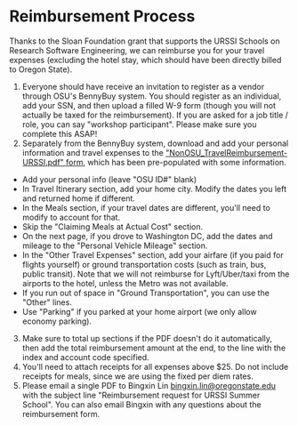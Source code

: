 # Reimbursement Process

Thanks to the Sloan Foundation grant that supports the URSSI Schools on Research Software Engineering, we can reimburse you for your travel expenses (excluding the hotel stay, which should have been directly billed to Oregon State).

1. Everyone should have receive an invitation to register as a vendor through OSU's BennyBuy system. You should register as an individual, add your SSN, and then upload a filled W-9 form (though you will not actually be taxed for the reimbursement). If you are asked for a job title / role, you can say "workshop participant". Please make sure you complete this ASAP!
2. Separately from the BennyBuy system, download and add your personal information and travel expenses to the ["NonOSU_TravelReimbursement-URSSI.pdf" form](./NonOSU_TravelReimbursement-URSSI.pdf), which has been pre-populated with some information. 
  - Add your personal info (leave "OSU ID#" blank)
  - In Travel Itinerary section, add your home city. Modify the dates you left and returned home if different.
  - In the Meals section, if your travel dates are different, you'll need to modify to account for that.
  - Skip the "Claiming Meals at Actual Cost" section.
  - On the next page, if you drove to Washington DC, add the dates and mileage to the "Personal Vehicle Mileage" section.
  - In the "Other Travel Expenses" section, add your airfare (if you paid for flights yourself) or ground transportation costs (such as train, bus, public transit). Note that we will not reimburse for Lyft/Uber/taxi from the airports to the hotel, unless the Metro was not available.
  - If you run out of space in "Ground Transportation", you can use the "Other" lines.
  - Use "Parking" if you parked at your home airport (we only allow economy parking).
3. Make sure to total up sections if the PDF doesn't do it automatically, then add the total reimbursement amount at the end, to the line with the index and account code specified.
3. You'll need to attach receipts for all expenses above $25. Do not include receipts for meals, since we are using the fixed per diem rates.
4. Please email a single PDF to Bingxin Lin <bingxin.lin@oregonstate.edu> with the subject line "Reimbursement request for URSSI Summer School". You can also email Bingxin with any questions about the reimbursement form.
